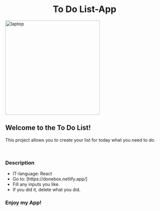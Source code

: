 <h1 align="center">To Do List-App</h1>
<img src="https://images.unsplash.com/photo-1452457750107-cd084dce177d?q=80&w=1401&auto=format&fit=crop&ixlib=rb-4.0.3&ixid=M3wxMjA3fDB8MHxwaG90by1wYWdlfHx8fGVufDB8fHx8fA%3D%3D" alt="laptop" width="300px"> 
<h2>Welcome to the To Do List!</h2>
<p> This project allows you to create your list for today what you need to do.</p>
<br>
<h3>Description</h3>
<ul>
  <li>IT-language: React</li>
  <li>Go to: [https://donebox.netlify.app/]</li>
  <li>Fill any inputs you like.</li>
  <li>If you did it, delete what you did.</li>
</ul>
<h3>Enjoy my App!</h3>
